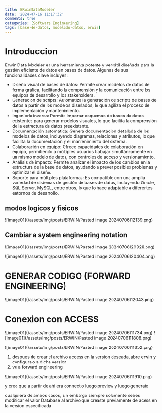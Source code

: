 ```yaml
---
title: ERwinDataModeler
date: '2024-07-16 11:17:32'
comments: true
categories: [Software Engineering]
tags: [base-de-datos, modelado-datos, erwin]
---
```




# Introduccion
Erwin Data Modeler es una herramienta potente y versátil diseñada para la gestión eficiente de datos en bases de datos. Algunas de sus funcionalidades clave incluyen:

- Diseño visual de bases de datos: Permite crear modelos de datos de forma gráfica, facilitando la comprensión y la comunicación entre los equipos de desarrollo y los stakeholders.
- Generación de scripts: Automatiza la generación de scripts de bases de datos a partir de los modelos diseñados, lo que agiliza el proceso de implementación y mantenimiento.
- Ingeniería inversa: Permite importar esquemas de bases de datos existentes para generar modelos visuales, lo que facilita la comprensión de la estructura de datos preexistente.
- Documentación automática: Genera documentación detallada de los modelos de datos, incluyendo diagramas, relaciones y atributos, lo que facilita la documentación y el mantenimiento del sistema.
- Colaboración en equipo: Ofrece capacidades de colaboración en equipo, permitiendo a múltiples usuarios trabajar simultáneamente en un mismo modelo de datos, con controles de acceso y versionamiento.
- Análisis de impacto: Permite analizar el impacto de los cambios en la estructura de la base de datos, ayudando a prever posibles problemas y optimizar el diseño.
- Soporte para múltiples plataformas: Es compatible con una amplia variedad de sistemas de gestión de bases de datos, incluyendo Oracle, SQL Server, MySQL, entre otros, lo que lo hace adaptable a diferentes entornos de desarrollo.

## modos logicos y fisicos
![image01](/assets/img/posts/ERWIN/Pasted image 20240706112139.png)

## Cambiar a system engineering notation
![image01](/assets/img/posts/ERWIN/Pasted image 20240706120328.png)

![image01](/assets/img/posts/ERWIN/Pasted image 20240706120404.png)


 
 

# GENERAR CODIGO (FORWARD ENGINEERING)
![image01](/assets/img/posts/ERWIN/Pasted image 20240706112043.png)




# Conexion con ACCESS

![image01](/assets/img/posts/ERWIN/Pasted image 20240706111734.png)
![image01](/assets/img/posts/ERWIN/Pasted image 20240706111808.png)



![image01](/assets/img/posts/ERWIN/Pasted image 20240706111852.png)

1. despues de crear el archivo access en la version deseada, abre erwin y configuralo a dicha version
2. ve a forward engineering

![image01](/assets/img/posts/ERWIN/Pasted image 20240706111910.png)
 
y creo que a partir de ahi era connect o luego preview y luego generate

cualquiera de ambos casos, sin embargo siempre solamente debes modificar el valor Database al archivo que creaste previamente de acess en la version especificada
 

 